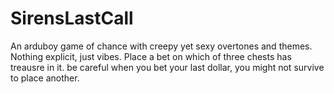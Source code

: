 # SirensLastCall
An arduboy game of chance with creepy yet sexy overtones and themes. Nothing explicit, just vibes. Place a bet on which of three chests has treausre in it. be careful when you bet your last dollar, you might not survive to place another.

